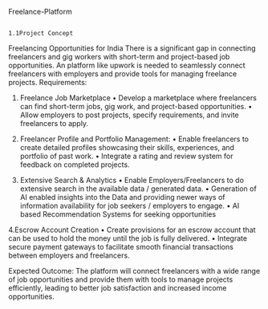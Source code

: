 Freelance-Platform

                                                                  1.1Project Concept 
Freelancing Opportunities for India There is a significant gap in connecting freelancers and gig workers with short-term and project-based job opportunities. 
An platform like upwork is needed to seamlessly connect freelancers with employers and provide tools for managing freelance projects. 
Requirements:
1. Freelance Job Marketplace
• Develop a marketplace where freelancers can find short-term jobs, gig work, and project-based opportunities.
• Allow employers to post projects, specify requirements, and invite freelancers to apply.

2. Freelancer Profile and Portfolio Management:
• Enable freelancers to create detailed profiles showcasing their skills, experiences, and portfolio of past work.
• Integrate a rating and review system for feedback on completed projects. 

3. Extensive Search & Analytics
• Enable Employers/Freelancers to do extensive search in the available data / generated data.
• Generation of AI enabled insights into the Data and providing newer ways of information availability for job seekers / employers to engage.
• AI based Recommendation Systems for seeking opportunities 

4.Escrow Account Creation 
• Create provisions for an escrow account that can be used to hold the money until the job is fully delivered. 
• Integrate secure payment gateways to facilitate smooth financial transactions between employers and freelancers. 

Expected Outcome: The platform will connect freelancers with a wide range of job opportunities and provide them with tools to manage projects efficiently, 
leading to better job satisfaction and increased income opportunities. 


                                                                      

